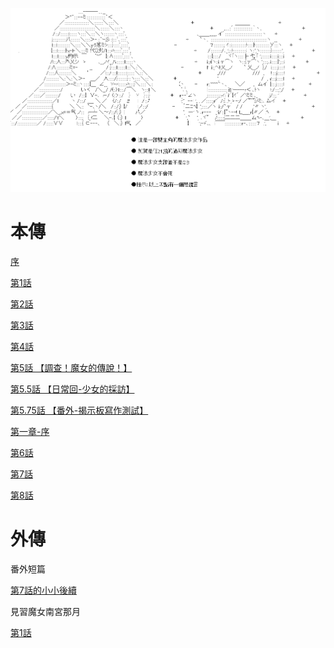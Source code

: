 ![Header](TI-MAGIC.png)

# 本傳

[序](/magicgirl/0.html)

[第1話](/magicgirl/1.html) 

[第2話](/magicgirl/2.html) 

[第3話](/magicgirl/3.html) 

[第4話](/magicgirl/4.html) 

[第5話 【調查！魔女的傳說！】](/magicgirl/5.html) 

[第5.5話 【日常回-少女的採訪】 ](/magicgirl/5.1.html) 

[第5.75話 【番外-揭示板寫作測試】 ](/magicgirl/5.2.html) 

[第一章-序 ](/magicgirl/6.0.html) 

[第6話](/magicgirl/6.1.html) 

[第7話](/magicgirl/7.html) 

[第8話](/magicgirl/8.html) 


# 外傳

番外短篇

[第7話的小小後續](/magicgirl/.html) 

見習魔女南宮那月

[第1話](/magicgirl/bf1.html) 
